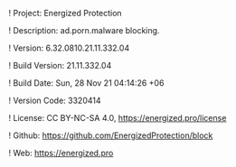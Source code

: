 ! Project: Energized Protection

! Description: ad.porn.malware blocking.

! Version: 6.32.0810.21.11.332.04

! Build Version: 21.11.332.04

! Build Date: Sun, 28 Nov 21 04:14:26 +06

! Version Code: 3320414

! License: CC BY-NC-SA 4.0, https://energized.pro/license

! Github: https://github.com/EnergizedProtection/block

! Web: https://energized.pro
